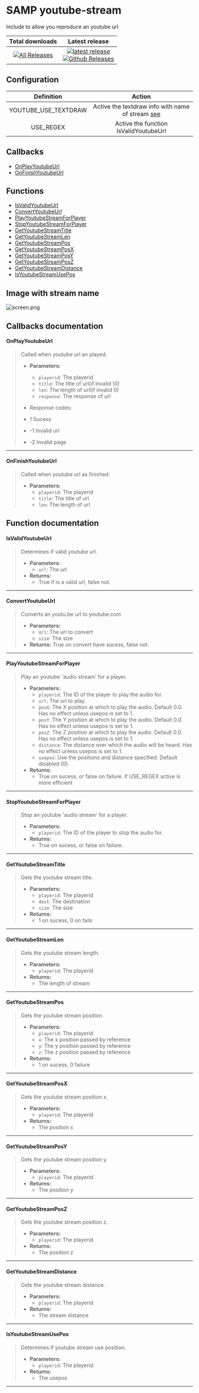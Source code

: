 # SAMP youtube-stream
Include to allow you reproduce an youtube url

|  Total downloads | Latest release |
| :---: | :---: | 
[![All Releases](https://img.shields.io/github/downloads/Dayvison/SAMP-youtube-stream/total.svg?maxAge=86400)]()  |  [![latest release](https://img.shields.io/github/release/Dayvison/SAMP-youtube-stream.svg?maxAge=86400)](https://github.com/Dayvison/SAMP-youtube-stream/releases) <br> [![Github Releases](https://img.shields.io/github/downloads/Dayvison/SAMP-youtube-stream/latest/total.svg?maxAge=86400)](https://github.com/Dayvison/SAMP-youtube-stream/releases)  |  

## Configuration
| Definition | Action |
|:----------:|:------:|
| YOUTUBE_USE_TEXTDRAW | Active the textdraw info with name of stream [see](#image-with-stream-name)|
| USE_REGEX | Active the function IsValidYoutubeUrl|

## Callbacks
* [OnPlayYoutubeUrl](#onplayyoutubeurl)
* [OnFinishYoutubeUrl](#onfinishyoutubeurl)

## Functions
* [IsValidYoutubeUrl](#isvalidyoutubeurl)
* [ConvertYoutubeUrl](#convertyoutubeurl)
* [PlayYoutubeStreamForPlayer](#playyoutubestreamforplayer)
* [StopYoutubeStreamForPlayer](#stopyoutubestreamforplayer)
* [GetYoutubeStreamTitle](#getyoutubestreamtitle)
* [GetYoutubeStreamLen](#getyoutubestreamlen)
* [GetYoutubeStreamPos](#getyoutubestreampos)
* [GetYoutubeStreamPosX](#getyoutubestreamposx)
* [GetYoutubeStreamPosY](#getyoutubestreamposy)
* [GetYoutubeStreamPosZ](#getyoutubestreamposz)
* [GetYoutubeStreamDistance](#getyoutubestreamdistance)
* [IsYoutubeStreamUsePos](#isyoutubestreamusepos)

## Image with stream name
![screen.png](screen.png)
## Callbacks documentation

#### OnPlayYoutubeUrl
> Called when youtube url an played.
>* **Parameters:**
>	* `playerid`: The playerid 
>	* `title`: The title of url(if invalid \0) 
>	* `len`: The length of url(if invalid 0) 
>	* `response`: The response of url
>
> * Response codes:
> * 1 Sucess
> * -1 Invalid url
> * -2 Invalid page

***

#### OnFinishYoutubeUrl
> Called when youtube url as finished.
>* **Parameters:**
>	* `playerid`: The playerid 
>	* `title`: The title of url
>	* `len`: The length of url

## Function documentation

#### IsValidYoutubeUrl
> Determines if valid youtube url.
>* **Parameters:**
>	* `url`: The url
>* **Returns:**
>	* True if is a valid url, false not.

***

#### ConvertYoutubeUrl
> Converts an youtu.be url to youtube.com
>* **Parameters:**
>	* `Url`: The url to convert
>	* `size`: The size
>* **Returns:**
> True on convert have sucess, false not.

***

#### PlayYoutubeStreamForPlayer
> Play an youtube 'audio stream' for a player.
>* **Parameters:**
>	* `playerid`: The ID of the player to play the audio for.
>	* `url`: The url to play.
>	* `posX`: The X position at which to play the audio. Default 0.0. Has no effect unless usepos is set to 1.
>	* `posY`: The Y position at which to play the audio. Default 0.0. Has no effect unless usepos is set to 1.
>	* `posZ`: The Z position at which to play the audio. Default 0.0. Has no effect unless usepos is set to 1.
>	* `distance`: The distance over which the audio will be heard. Has no effect unless usepos is set to 1.
>	* `usepos`: Use the positions and distance specified. Default disabled (0).
>* **Returns:**
>	* True on sucess, or false on failure. if USE_REGEX active is more efficient

***

#### StopYoutubeStreamForPlayer
> Stop an youtube 'audio stream' for a player.
>* **Parameters:**
>	* `playerid`: The ID of the player to stop the audio for.
>* **Returns:**
>	* True on sucess, or false on failure.

***

#### GetYoutubeStreamTitle
> Gets the youtube stream title.
>* **Parameters:**
>	* `playerid`: The playerid
>	* `dest`: The destination
>	* `size`: The size
>* **Returns:**
>	* 1 on sucess, 0 on fails

***

#### GetYoutubeStreamLen
> Gets the youtube stream length.
>* **Parameters:**
>	* `playerid`: The playerid
>* **Returns:**
>	* The length of stream

***

#### GetYoutubeStreamPos
> Gets the youtube stream position.
>* **Parameters:**
>	* `playerid`: The playerid
>	* `x`: The x position passed by reference
>	* `y`: The y position passed by reference
>	* `z`: The z position passed by reference
>* **Returns:**
>	* 1 on sucess, 0 failure

***

#### GetYoutubeStreamPosX
> Gets the youtube stream position x.
>* **Parameters:**
>	* `playerid`: The playerid
>* **Returns:**
>	* The position x

***

#### GetYoutubeStreamPosY
> Gets the youtube stream position y.
>* **Parameters:**
>	* `playerid`: The playerid
>* **Returns:**
>	* The position y

***

#### GetYoutubeStreamPosZ
> Gets the youtube stream position z.
>* **Parameters:**
>	* `playerid`: The playerid
>* **Returns:**
>	* The position z

***

#### GetYoutubeStreamDistance
> Gets the youtube stream distance.
>* **Parameters:**
>	* `playerid`: The playerid
>* **Returns:**
>	* The stream distance

***

#### IsYoutubeStreamUsePos
> Determines if youtube stream use position.
>* **Parameters:**
>	* `playerid`: The playerid
>* **Returns:**
>	* The usepos

***